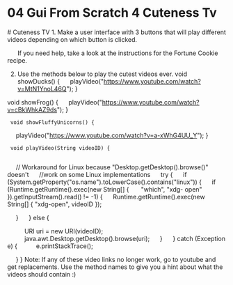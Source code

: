 # 04 Gui From Scratch 4 Cuteness Tv


 <div id="moduleIndex">
  # Cuteness TV
  1. Make a user interface with 3 buttons that will play different videos depending on which button is clicked. 

      If you need help, take a look at the instructions for the Fortune Cookie recipe. 


  2.  Use the methods below to play the cutest videos ever.
  void showDucks() {
     playVideo("https://www.youtube.com/watch?v=MtN1YnoL46Q");
}

  void showFrog() {
     playVideo("https://www.youtube.com/watch?v=cBkWhkAZ9ds");
}

     void showFluffyUnicorns() {
     playVideo("https://www.youtube.com/watch?v=a-xWhG4UU_Y");
}

     void playVideo(String videoID) {
          
      // Workaround for Linux because "Desktop.getDesktop().browse()" doesn't 
      //work on some Linux implementations 
     try { 
     if (System.getProperty("os.name").toLowerCase().contains("linux")) {
     if (Runtime.getRuntime().exec(new String[] { 
      "which", "xdg- open" }).getInputStream().read() != -1) {
     Runtime.getRuntime().exec(new String[] { "xdg-open", videoID }); 

     }
     } else {


          URI uri = new URI(videoID);
          java.awt.Desktop.getDesktop().browse(uri);
     }
     } catch (Exception e) {
          e.printStackTrace();

     }
	}
  Note: If any of these video links no longer work, go to youtube and get replacements. Use the method names to give you a hint about what the videos should contain :)
 </div>

